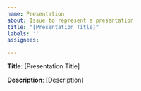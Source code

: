 ```yaml
---
name: Presentation
about: Issue to represent a presentation
title: "[Presentation Title]"
labels: ''
assignees:

---
```


**Title**: [Presentation Title]

**Description**:
[Description]
